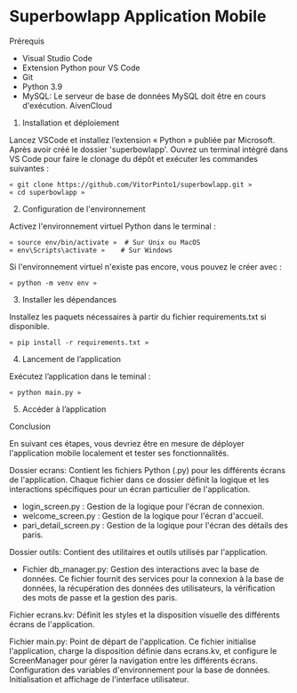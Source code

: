 # Superbowlapp Application Mobile

Prérequis

- 	Visual Studio Code
-  	Extension Python pour VS Code
-  	Git
-  	Python 3.9
-  	MySQL: Le serveur de base de données MySQL doit être en cours d'exécution. AivenCloud

1. Installation et déploiement

Lancez VSCode et installez l’extension « Python » publiée par Microsoft. Après avoir créé le dossier 'superbowlapp'. Ouvrez un terminal intégré dans VS Code pour faire le clonage du dépôt et exécuter les commandes suivantes :

  	« git clone https://github.com/VitorPinto1/superbowlapp.git »
  	« cd superbowlapp »
   
2. Configuration de l'environnement

Activez l'environnement virtuel Python dans le terminal :

  	« source env/bin/activate »  # Sur Unix ou MacOS
  	« env\Scripts\activate »    # Sur Windows

Si l'environnement virtuel n'existe pas encore, vous pouvez le créer avec :

  	« python -m venv env » 

3. Installer les dépendances

Installez les paquets nécessaires à partir du fichier requirements.txt si disponible.

  	« pip install -r requirements.txt »

4. Lancement de l’application

Exécutez l’application  dans le teminal :

  	« python main.py »

5. Accéder à l’application

Conclusion

En suivant ces étapes, vous devriez être en mesure de déployer l'application mobile localement et tester ses fonctionnalités.

Dossier ecrans:
Contient les fichiers Python (.py) pour les différents écrans de l'application. Chaque fichier dans ce dossier définit la logique et les interactions spécifiques pour un écran particulier de l'application.
- login_screen.py : Gestion de la logique pour l'écran de connexion.
- welcome_screen.py : Gestion de la logique pour l'écran d'accueil.
- pari_detail_screen.py : Gestion de la logique pour l'écran des détails des paris.

Dossier outils:
Contient des utilitaires et outils utilisés par l'application.
- Fichier db_manager.py: Gestion des interactions avec la base de données. Ce fichier fournit des services pour la connexion à la base de données, la récupération des données des utilisateurs, la vérification des mots de passe et la gestion des paris.

Fichier ecrans.kv: Définit les styles et la disposition visuelle des différents écrans de l'application.

Fichier main.py: Point de départ de l'application. Ce fichier initialise l'application, charge la disposition définie dans ecrans.kv, et configure le ScreenManager pour gérer la navigation entre les différents écrans. Configuration des variables d'environnement pour la base de données. Initialisation et affichage de l'interface utilisateur.


